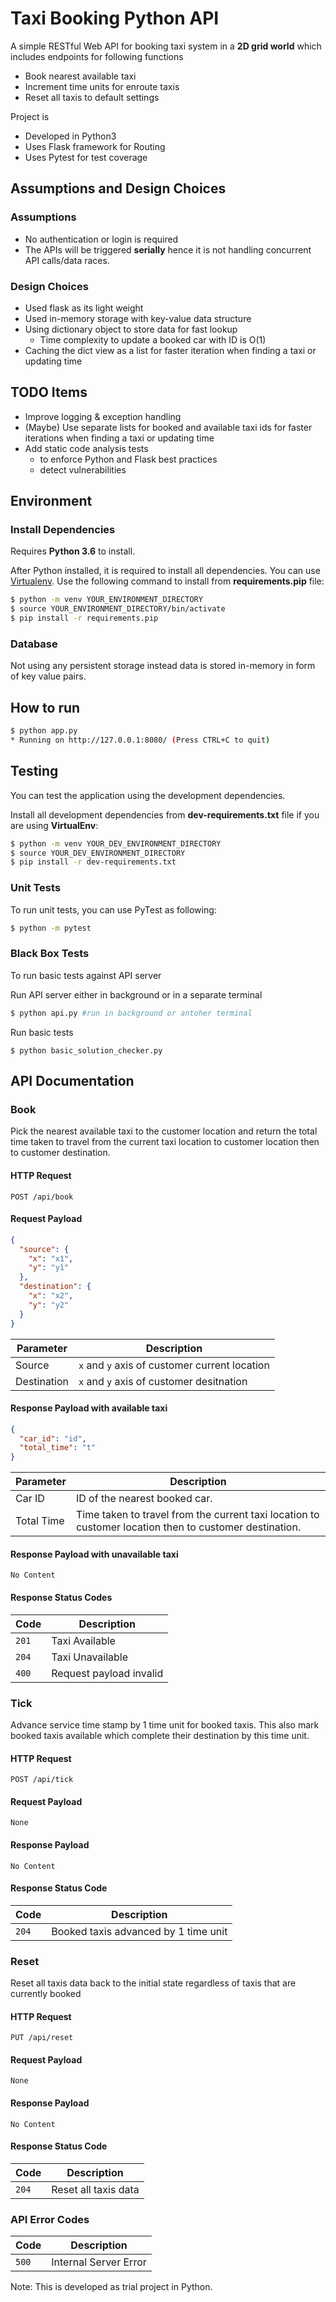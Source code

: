 # Taxi Booking Python API

A simple RESTful Web API for booking taxi system in a **2D grid world** which includes endpoints for following functions
- Book nearest available taxi
- Increment time units for enroute taxis
- Reset all taxis to default settings

Project is
- Developed in Python3
- Uses Flask framework for Routing
- Uses Pytest for test coverage

## Assumptions and Design Choices

### Assumptions

- No authentication or login is required
- The APIs will be triggered **serially** hence it is not handling concurrent API calls/data races.

### Design Choices

- Used flask as its light weight
- Used in-memory storage with key-value data structure
- Using dictionary object to store data for fast lookup
  - Time complexity to update a booked car with ID is O(1)
- Caching the dict view as a list for faster iteration when finding a taxi or updating time

## TODO Items

- Improve logging & exception handling
- (Maybe) Use separate lists for booked and available taxi ids for faster iterations when finding a taxi or updating time
- Add static code analysis tests
  - to enforce Python and Flask best practices
  - detect vulnerabilities

## Environment
### Install Dependencies

Requires **Python 3.6** to install.

After Python installed, it is required to install all dependencies. You can use [Virtualenv](https://virtualenv.pypa.io/en/stable/). Use the following command to install from **requirements.pip** file:

```bash
$ python -m venv YOUR_ENVIRONMENT_DIRECTORY
$ source YOUR_ENVIRONMENT_DIRECTORY/bin/activate
$ pip install -r requirements.pip
```
### Database
Not using any persistent storage instead data is stored in-memory in form of key value pairs.

## How to run

```bash
$ python app.py
* Running on http://127.0.0.1:8080/ (Press CTRL+C to quit)
```

## Testing

You can test the application using the development dependencies.

Install all development dependencies from **dev-requirements.txt** file if you are using **VirtualEnv**:

```bash
$ python -m venv YOUR_DEV_ENVIRONMENT_DIRECTORY
$ source YOUR_DEV_ENVIRONMENT_DIRECTORY
$ pip install -r dev-requirements.txt
```

### Unit Tests

To run unit tests, you can use PyTest as following:
```bash
$ python -m pytest
```
### Black Box Tests
To run basic tests against API server

Run API server either in background or in a separate terminal

```bash
$ python api.py #run in background or antoher terminal
```

Run basic tests
```basah
$ python basic_solution_checker.py
```  

## API Documentation

### Book
Pick the nearest available taxi to the customer location and return the total time taken to travel from the current taxi location to customer location then to customer destination.
#### HTTP Request
`POST /api/book`
#### Request Payload
```json
{
  "source": {
    "x": "x1",
    "y": "y1"
  },
  "destination": {
    "x": "x2",
    "y": "y2"
  }
}
```
|**Parameter**|**Description**|
|---|---|
|Source|`x` and `y` axis of customer current location|
|Destination|`x` and `y` axis of customer desitnation|

#### Response Payload with available taxi
```json
{
  "car_id": "id",
  "total_time": "t"
}
```
|**Parameter**|**Description**|
|---|---|
|Car ID|ID of the nearest booked car.|
|Total Time|Time taken to travel from the current taxi location to customer location then to customer destination.|


#### Response Payload with unavailable taxi
`No Content`

#### Response Status Codes
|**Code**|**Description**|
|---|---|
|`201`|Taxi Available|
|`204`|Taxi Unavailable|
|`400`|Request payload invalid|

### Tick
Advance service time stamp by 1 time unit for booked taxis.
This also mark booked taxis available which complete their destination by this time unit. 

#### HTTP Request
`POST /api/tick`

#### Request Payload
`None`

#### Response Payload
`No Content`

#### Response Status Code
|**Code**|**Description**|
|---|---|
|`204`|Booked taxis advanced by 1 time unit|

### Reset
Reset all taxis data back to the initial state regardless of taxis that are currently booked

#### HTTP Request
`PUT /api/reset`

#### Request Payload
`None`

#### Response Payload
`No Content`

#### Response Status Code
|**Code**|**Description**|
|---|---|
|`204`|Reset all taxis data|

### API Error Codes
|**Code**|**Description**|
|---|---|
|`500`|Internal Server Error|


Note: This is developed as trial project in Python. 
